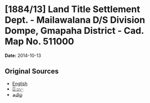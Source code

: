 # [1884/13] Land Title Settlement Dept. - Mailawalana D/S Division Dompe, Gmapaha District - Cad. Map No. 511000

**Date:** 2014-10-13

## Original Sources

- [English](https://documents.gov.lk/view/extra-gazettes/2014/10/1884-13_E.pdf)
- [සිංහල](https://documents.gov.lk/view/extra-gazettes/2014/10/1884-13_S.pdf)
- [தமிழ்](https://documents.gov.lk/view/extra-gazettes/2014/10/1884-13_T.pdf)
